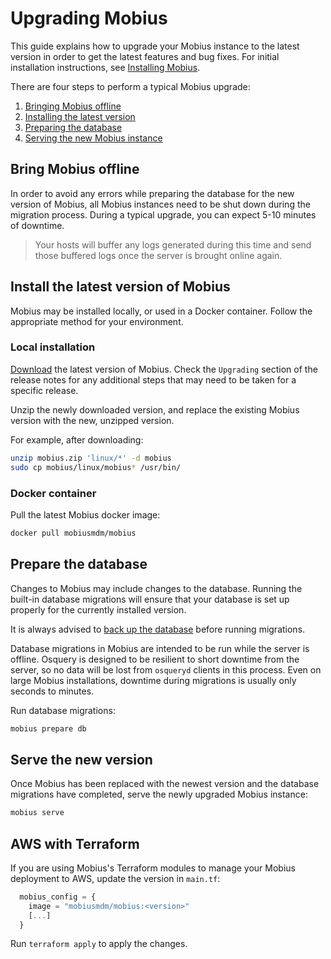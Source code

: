 # Upgrading Mobius

This guide explains how to upgrade your Mobius instance to the latest version in order to get the latest features and bug fixes. For initial installation instructions, see [Installing Mobius](https://mobiusmdm.com/docs/deploy/deploy-mobius-on-centos#installing-mobius).

There are four steps to perform a typical Mobius upgrade:

1. [Bringing Mobius offline](#bring_mobius_offline)
2. [Installing the latest version](#install-the-latest-version-of-mobius)
3. [Preparing the database](#prepare-the-database)
4. [Serving the new Mobius instance](#serve-the-new-version)

## Bring Mobius offline

In order to avoid any errors while preparing the database for the new version of Mobius, all Mobius instances need to be shut down during the migration process. During a typical upgrade, you can expect 5-10 minutes
of downtime.

> Your hosts will buffer any logs generated during this time and send those buffered logs once the server is brought online again.

## Install the latest version of Mobius

Mobius may be installed locally, or used in a Docker container. Follow the appropriate method for your environment.

### Local installation

[Download](https://github.com/notawar/mobius/releases) the latest version of Mobius. Check the `Upgrading` section of the release notes for any additional steps that may need to be taken for a specific release.

Unzip the newly downloaded version, and replace the existing Mobius version with the new, unzipped version.

For example, after downloading:

```sh
unzip mobius.zip 'linux/*' -d mobius
sudo cp mobius/linux/mobius* /usr/bin/
```

### Docker container

Pull the latest Mobius docker image:

```sh
docker pull mobiusmdm/mobius
```

## Prepare the database

Changes to Mobius may include changes to the database. Running the built-in database migrations will ensure that your database is set up properly for the currently installed version.

It is always advised to [back up the database](https://dev.mysql.com/doc/refman/8.0/en/backup-methods.html) before running migrations.

Database migrations in Mobius are intended to be run while the server is offline. Osquery is designed to be resilient to short downtime from the server, so no data will be lost from `osqueryd` clients in this process. Even on large Mobius installations, downtime during migrations is usually only seconds to minutes.

Run database migrations:

```sh
mobius prepare db
```

## Serve the new version

Once Mobius has been replaced with the newest version and the database migrations have completed, serve the newly upgraded Mobius instance:

```sh
mobius serve
```

## AWS with Terraform

If you are using Mobius's Terraform modules to manage your Mobius deployment to AWS, update the version in `main.tf`:

```tf
  mobius_config = {
    image = "mobiusmdm/mobius:<version>" 
    [...]
  }
```

Run `terraform apply` to apply the changes.

<meta name="pageOrderInSection" value="300">
<meta name="description" value="Learn how to upgrade your Mobius instance to the latest version.">
